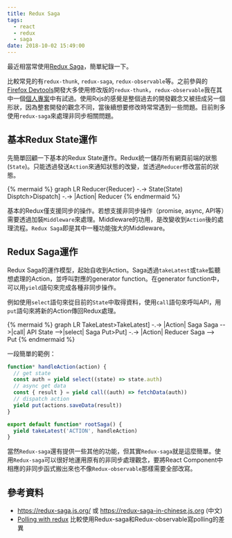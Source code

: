 ```yaml
---
title: Redux Saga
tags:
  - react
  - redux
  - saga
date: 2018-10-02 15:49:00
---
```


最近相當常使用[Redux Saga](https://redux-saga.js.org/)，簡單紀錄一下。

比較常見的有`redux-thunk`, `redux-saga`, `redux-observable`等。之前參與的[Firefox Devtools](https://github.com/devtools-html)開發大多使用修改版的`redux-thunk`，`redux-observable`我在其中一個[個人專案](https://github.com/gasolin/transmonitor)中有試過。使用Rxjs的感覺是整個過去的開發觀念又被扭成另一個形狀，因為整套開發的觀念不同，當後續想要修改時常常遇到一些問題。目前則多使用`redux-saga`來處理非同步相關問題。

## 基本Redux State運作

先簡單回顧一下基本的Redux State運作。Redux統一儲存所有網頁前端的狀態(`State`)。只能透過發送`Action`來通知狀態的改變，並透過`Reducer`修改當前的狀態。

{% mermaid %}
graph LR
Reducer{Reducer} -.-> State(State)
Disptch>Dispatch] -.-> |Action| Reducer
{% endmermaid %}

基本的Redux僅支援同步的操作。若想支援非同步操作（promise, async, API等）需要透過加裝`Middleware`來處理。Middleware的功用，是改變收到`Action`後的處理流程。`Redux Saga`即是其中一種功能強大的Middleware。

## Redux Saga運作

Redux Saga的運作模型，起始自收到Action。Saga透過`takeLatest`或`take`監聽想處理的Action，並呼叫對應的generator function。在generator function中，可以用`yield`語句來完成各種非同步操作。

例如使用`select`語句來從目前的`State`中取得資料，使用`call`語句來呼叫API，用`put`語句來將新的Action傳回Redux處理。

{% mermaid %}
graph LR
TakeLatest>TakeLatest] -.-> |Action| Saga
Saga -->|call| API
State -->|select| Saga
Put>Put] -.-> |Action| Reducer
Saga --> Put
{% endmermaid %}

一段簡單的範例：

```js
function* handleAction(action) {
  // get state
  const auth = yield select((state) => state.auth)
  // async get data
  const { result } = yield call((auth) => fetchData(auth))
  // dispatch action
  yield put(actions.saveData(result))
}

export default function* rootSaga() {
  yield takeLatest('ACTION', handleAction)
}
```

當然`Redux-saga`還有提供一些其他的功能，但其實`Redux-saga`就是這麼簡單。使用`Redux-saga`可以很好地運用原有的非同步處理觀念，要將React Component中相應的非同步函式搬出來也不像`Redux-observable`那樣需要全部改寫。

## 參考資料

- https://redux-saga.js.org/ 或 https://redux-saga-in-chinese.js.org (中文)
- [Polling with redux](https://bigbitecreative.com/polling-with-redux/) 比較使用Redux-saga和Redux-observable寫polling的差異
